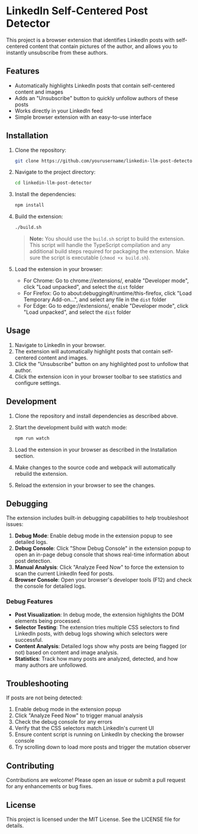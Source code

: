 <!-- 100% vibe coded. -->
# LinkedIn Self-Centered Post Detector

This project is a browser extension that identifies LinkedIn posts with self-centered content that contain pictures of the author, and allows you to instantly unsubscribe from these authors.

## Features

- Automatically highlights LinkedIn posts that contain self-centered content and images
- Adds an "Unsubscribe" button to quickly unfollow authors of these posts
- Works directly in your LinkedIn feed
- Simple browser extension with an easy-to-use interface

## Installation

1. Clone the repository:

   ```sh
   git clone https://github.com/yourusername/linkedin-llm-post-detector.git
   ```

2. Navigate to the project directory:

   ```sh
   cd linkedin-llm-post-detector
   ```

3. Install the dependencies:

   ```sh
   npm install
   ```

4. Build the extension:

   ```sh
   ./build.sh
   ```

   > **Note:** You should use the `build.sh` script to build the extension. This script will handle the TypeScript compilation and any additional build steps required for packaging the extension. Make sure the script is executable (`chmod +x build.sh`).

5. Load the extension in your browser:
   - For Chrome: Go to chrome://extensions/, enable "Developer mode", click "Load unpacked", and select the `dist` folder
   - For Firefox: Go to about:debugging#/runtime/this-firefox, click "Load Temporary Add-on...", and select any file in the `dist` folder
   - For Edge: Go to edge://extensions/, enable "Developer mode", click "Load unpacked", and select the `dist` folder

## Usage

1. Navigate to LinkedIn in your browser.
2. The extension will automatically highlight posts that contain self-centered content and images.
3. Click the "Unsubscribe" button on any highlighted post to unfollow that author.
4. Click the extension icon in your browser toolbar to see statistics and configure settings.

## Development

1. Clone the repository and install dependencies as described above.
2. Start the development build with watch mode:

   ```sh
   npm run watch
   ```

3. Load the extension in your browser as described in the Installation section.
4. Make changes to the source code and webpack will automatically rebuild the extension.
5. Reload the extension in your browser to see the changes.

## Debugging

The extension includes built-in debugging capabilities to help troubleshoot issues:

1. **Debug Mode**: Enable debug mode in the extension popup to see detailed logs.
2. **Debug Console**: Click "Show Debug Console" in the extension popup to open an in-page debug console that shows real-time information about post detection.
3. **Manual Analysis**: Click "Analyze Feed Now" to force the extension to scan the current LinkedIn feed for posts.
4. **Browser Console**: Open your browser's developer tools (F12) and check the console for detailed logs.

### Debug Features

- **Post Visualization**: In debug mode, the extension highlights the DOM elements being processed.
- **Selector Testing**: The extension tries multiple CSS selectors to find LinkedIn posts, with debug logs showing which selectors were successful.
- **Content Analysis**: Detailed logs show why posts are being flagged (or not) based on content and image analysis.
- **Statistics**: Track how many posts are analyzed, detected, and how many authors are unfollowed.

## Troubleshooting

If posts are not being detected:

1. Enable debug mode in the extension popup
2. Click "Analyze Feed Now" to trigger manual analysis
3. Check the debug console for any errors
4. Verify that the CSS selectors match LinkedIn's current UI
5. Ensure content script is running on LinkedIn by checking the browser console
6. Try scrolling down to load more posts and trigger the mutation observer

## Contributing

Contributions are welcome! Please open an issue or submit a pull request for any enhancements or bug fixes.

## License

This project is licensed under the MIT License. See the LICENSE file for details.